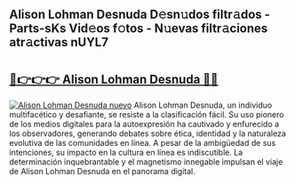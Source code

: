 ## Alison Lohman Desnuda D𝚎sn𝚞dos filtr𝚊dos - Parts-sKs Vid𝚎os f𝚘tos - N𝚞evas filtr𝚊ciones atr𝚊ctivas nUYL7

# <h2><a href="http://mbdhb2z.tromn.icu/?c=Alison+Lohman+Desnuda">🔗👉👉👉 Alison Lohman Desnuda 🔗🔗</a></h2>

[![Alison Lohman Desnuda nuevo](https://i.imgur.com/pEAQMta.gif)](http://mbdhb2z.tromn.icu/?c=Alison+Lohman+Desnuda)
Alison Lohman Desnuda, un individuo multifacético y desafiante, se resiste a la clasificación fácil. Su uso pionero de los medios digitales para la autoexpresión ha cautivado y enfurecido a los observadores, generando debates sobre ética, identidad y la naturaleza evolutiva de las comunidades en línea. A pesar de la ambigüedad de sus intenciones, su impacto en la cultura en línea es indiscutible. La determinación inquebrantable y el magnetismo innegable impulsan el viaje de Alison Lohman Desnuda en el panorama digital.
